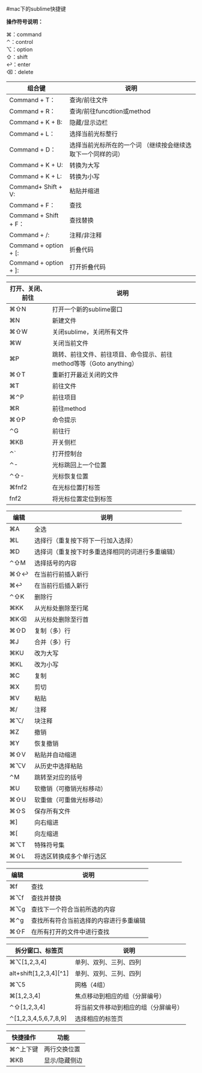 #mac下的sublime快捷键

**操作符号说明：**  

⌘：command  
⌃：control  
⌥：option  
⇧：shift  
↩：enter  
⌫：delete  

|组合键|说明|
|-|-|
Command + T：|查询/前往文件  
Command + R：|查询/前往funcdtion或method  
Command + K + B: |隐藏/显示边栏  
Command + L：|选择当前光标整行  
Command + D：|选择当前光标所在的一个词 （继续按会继续选取下一个同样的词）  
Command + K + U: |转换为大写  
Command + K + L: |转换为小写  
Command+ Shift + V: |粘贴并缩进  
Command + F：|查找  
Command + Shift + F：|查找替换  
Command + /: |注释/非注释  
Command + option + [: |折叠代码  
Command + option + ]: |打开折叠代码  

|打开、关闭、前往|说明|
|-|-
⌘⇧N |打开一个新的sublime窗口  
⌘N |新建文件  
⌘⇧W |关闭sublime，关闭所有文件  
⌘W |关闭当前文件  
⌘P |跳转、前往文件、前往项目、命令提示、前往method等等（Goto anything）  
⌘⇧T |重新打开最近关闭的文件  
⌘T |前往文件  
⌘⌃P |前往项目  
⌘R |前往method  
⌘⇧P |命令提示  
⌃G |前往行  
⌘KB |开关侧栏  
⌃` |打开控制台  
⌃- |光标跳回上一个位置  
⌃⇧- |光标恢复位置  
⌘fnf2 |在光标位置打标签  
fnf2 |将光标位置定位到标签  

|编辑|说明|
|-|-|
⌘A |全选  
⌘L |选择行（重复按下将下一行加入选择）  
⌘D |选择词（重复按下时多重选择相同的词进行多重编辑）  
⌃⇧M |选择括号的内容  
⌘⇧↩ |在当前行前插入新行  
⌘↩ |在当前行后插入新行  
⌃⇧K |删除行  
⌘KK |从光标处删除至行尾  
⌘K⌫ |从光标处删除至行首  
⌘⇧D |复制（多）行  
⌘J |合并（多）行  
⌘KU |改为大写  
⌘KL |改为小写  
⌘C |复制  
⌘X |剪切  
⌘V |粘贴  
⌘/| 注释  
⌘⌥/| 块注释  
⌘Z |撤销  
⌘Y |恢复撤销  
⌘⇧V |粘贴并自动缩进  
⌘⌥V |从历史中选择粘贴  
⌃M |跳转至对应的括号  
⌘U |软撤销（可撤销光标移动）  
⌘⇧U |软重做（可重做光标移动）  
⌘⇧S |保存所有文件  
⌘]| 向右缩进  
⌘[| 向左缩进  
⌘⌥T |特殊符号集  
⌘⇧L |将选区转换成多个单行选区 

|编辑|说明|
|-|-|
⌘f |查找 
⌘⌥f |查找并替换 
⌘⌥g |查找下一个符合当前所选的内容 
⌘⌃g |查找所有符合当前选择的内容进行多重编辑 
⌘⇧F |在所有打开的文件中进行查找 

|拆分窗口、标签页|说明|
|-|-|
⌘⌥[1,2,3,4] |单列、双列、三列、四列  
alt+shift[1,2,3,4][^1] |单列、双列、三列、四列  
⌘⌥5 |网格（4组） 
⌘[1,2,3,4] |焦点移动到相应的组（分屏编号） 
⌃⇧[1,2,3,4] |将当前文件移动到相应的组（分屏编号） 
⌃[1,2,3,4,5,6,7,8,9] |选择相应的标签页

|快捷操作| 功能 |
|-|-|
⌘⌃上下键 |两行交换位置 
⌘KB |显示/隐藏侧边











